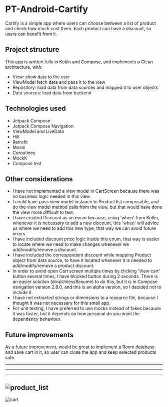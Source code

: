 # PT-Android-Cartify

Cartify is a simple app where users can choose between a list of product and check how much cost
them. Each product can have a discount, so users can benefit from it.

## Project structure

This app is written fully in Kotlin and Compose, and implements a Clean architecture, with:

- View: show data to the user
- ViewModel fetch data and pass it to the view
- Repository: load data from data sources and mapped it to user objects
- Data sources: load data from backend

## Technologies used

- Jetpack Compose
- Jetpack Compose Navigation
- ViewModel and LiveData
- Hilt
- Retrofit
- Moshi
- Coroutines
- MockK
- Compose test

## Other considerations

- I have not implemented a view model in CartScreen because there was no business logic needed in
  this view.
- I could have pass view model instance to Product list composable, and do the view model method
  calls from the view, but that would have done the view more difficult to test.
- I have created Discount as an enum because, using 'when' from Kotlin, whenever it is necessary to
  add a new discount, this 'when' will advice us where we need to add this new type, that way we can
  avoid future errors.
- I have included discount price logic inside this enum, that way is easier to locate where we need
  to make changes whenever we add/modify/remove a discount.
- I have included the correspondent discount while mapping Product object from data source, to have
  it located whenever it is needed to add/modify/remove a product discount.
- In order to avoid open Cart screen multiple times by clicking 'View cart' button several times, I
  have blocked button during 2 seconds. There is an easier solution (dropUnlessResume) to do this,
  but it is in Compose navigation version 2.8.0, and this is an alpha version, so I decided not to
  include it.
- I have not extracted strings or dimensions to a resource file, because I thought it was not
  necessary for this small app.
- For unit testing, I have preferred to use mocks instead of fakes because it was faster, but it
  depends on how personal do you want the dependency behaviour.

## Future improvements

As a future improvement, would be great to implement a Room database and save cart in it, so user
can close the app and keep selected products safe.

---
---
---

![product_list](https://github.com/sergioat7/PT-Android-Cartify/assets/23210811/32d30a45-00e0-42a6-82a5-a8a3ba33c6d9)
---
![cart](https://github.com/sergioat7/PT-Android-Cartify/assets/23210811/d72dbc58-1257-4270-be0e-757943e178b2)
